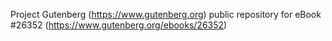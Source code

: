 Project Gutenberg (https://www.gutenberg.org) public repository for eBook #26352 (https://www.gutenberg.org/ebooks/26352)
